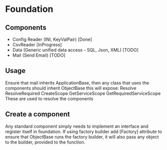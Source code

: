 # Foundation
 
## Components
- Config Reader (INI, KeyValPair) [Done]
- CsvReader [InProgress]
- Data (Generic unified data access - SQL, Json, XML) [TODO]
- Mail (Send Email) [TODO]

## Usage
Ensure that mail inherits ApplicationBase, then any class that 
uses the components should inherit ObjectBase this will expose:
    Resolve
    ResolveRequired
    CreateScope
    GetServiceScope
    GetRequiredServiceScope
These are used to resolve the components

## Create a component
Any standard component simply needs to implement an interface
and register itself in foundation. If using factory builder add
[Factory] attribute to ensure that ObjectBase runs the factory builder,
it will also pass any object to the builder, provided to the function.